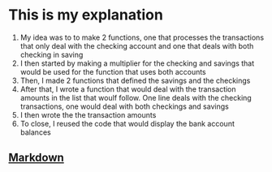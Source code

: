 # This is my explanation

1. My idea was to to make 2 functions, one that processes the transactions that only deal with the checking account and one that deals with both checking in saving
2. I then started by making a multiplier for the checking and savings that would be used for the function that uses both accounts
3. Then, I made 2 functions that defined the savings and the checkings
4. After that, I wrote a function that would deal with the transaction amounts in the list that woulf follow. One line deals with the checking transactions, one would deal with both checkings and savings
5. I then wrote the the transaction amounts
6. To close, I reused the code that would display the bank account balances


## [Markdown](https://www.markdownguide.org)




